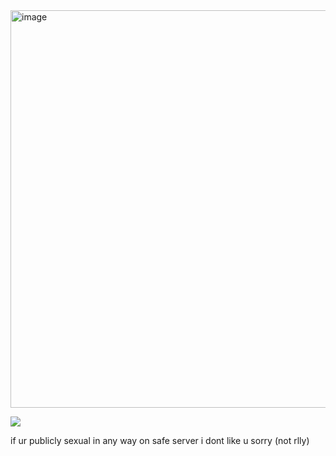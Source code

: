 <img width="1431" height="636" alt="image" src="https://github.com/user-attachments/assets/88390248-a87e-45f4-b084-ff880e3f1753" />

![](https://komarev.com/ghpvc/?username=hadeltism&abbreviated=trueey&color=791e25)

if ur publicly sexual in any way on safe server i dont like u sorry (not rlly)
